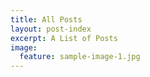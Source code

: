 ```yaml
---
title: All Posts
layout: post-index
excerpt: A List of Posts
image:
  feature: sample-image-1.jpg
---
```


